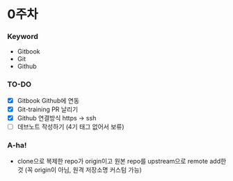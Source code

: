 # 0주차
### Keyword
- Gitbook 
- Git 
- Github

### TO-DO
- [x] Gitbook Github에 연동 
- [x] Git-training PR 날리기 
- [x] Github 연결방식 https -> ssh
- [ ] 데브노트 작성하기 (4기 태그 없어서 보류) 

### A-ha!
- clone으로 복제한 repo가 origin이고 원본 repo를 upstream으로 remote add한 것 (꼭 origin이 아님, 원격 저장소명 커스텀 가능)